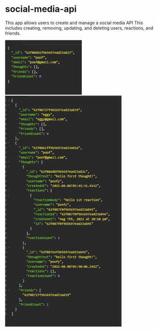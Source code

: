 # social-media-api

This app allows users to create and manage a social media API
This includes creating, removing, updating, and deleting users, reactions, and friends.

![Alt text](/assets/1.JPG)
![Alt text](/assets/2.JPG)
